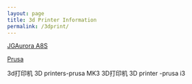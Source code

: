 ```yaml
---
layout: page
title: 3d Printer Information
permalink: /3dprint/
---
```


[JGAurora A8S](/JGAurora.md)

[Prusa](prusa.md)

3d打印机 3D printers-prusa MK3
3D打印机 3D printer -prusa i3
